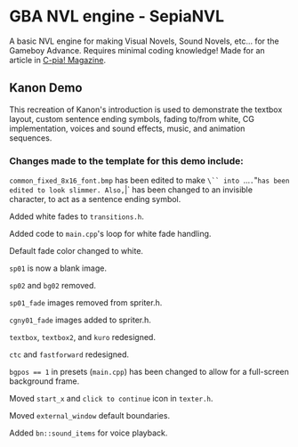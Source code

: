 # GBA NVL engine - SepiaNVL
A basic NVL engine for making Visual Novels, Sound Novels, etc... for the Gameboy Advance.
Requires minimal coding knowledge!
Made for an article in [C-pia! Magazine](https://c-pia.github.io/). 

## Kanon Demo

This recreation of Kanon's introduction is used to demonstrate the textbox layout, custom sentence ending symbols, fading to/from white, CG implementation, voices and sound effects, music, and animation sequences. 

### Changes made to the template for this demo include:

`common_fixed_8x16_font.bmp` has been edited to make `\`` into `…` .
`"` has been edited to look slimmer.
Also, `|` has been changed to an invisible character, to act as a sentence ending symbol.

Added white fades to `transitions.h`.

Added code to `main.cpp`'s loop for white fade handling.

Default fade color changed to white.

`sp01` is now a blank image.

`sp02` and `bg02` removed.

`sp01_fade` images removed from spriter.h.

`cgny01_fade` images added to spriter.h.

`textbox`, `textbox2`, and `kuro` redesigned.

`ctc` and `fastforward` redesigned. 

`bgpos == 1` in presets (`main.cpp`) has been changed to allow for a full-screen background frame.

Moved `start_x` and `click to continue` icon in `texter.h`.

Moved `external_window` default boundaries.

Added `bn::sound_items` for voice playback.



